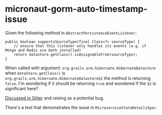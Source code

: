 # micronaut-gorm-auto-timestamp-issue

Given the following method in `AbstractPersistenceEventListener`:

    public boolean supportsSourceType(final Class<?> sourceType) {
        // ensure that this listener only handles its events (e.g. if Mongo and Redis are both installed)
        return datastore.getClass().isAssignableFrom(sourceType);
    }

When called with argument: `org.grails.orm.hibernate.HibernateDatastore` when `dataStore.getClass()` is `org.grails.orm.hibernate.HibernateDatastore$2` the method is returning `false`. I'm wondering if it should be returning `true` and wondered if the `$2` is significant here?

[Discussed in Gitter](https://gitter.im/micronautfw/questions?at=5c0a94005e409525032d5dc7) and raising as a potential bug.

There's a test that demonstrates the issue in `MicroserviceStateDetailsSpec`.
